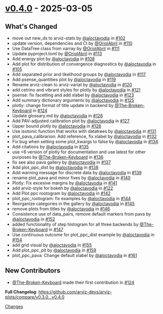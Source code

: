 <a id="v0.4.0"></a>
# [v0.4.0](https://github.com/arviz-devs/arviz-plots/releases/tag/v0.4.0) - 2025-03-05

## What's Changed
* move out new_ds to arviz-stats by [@aloctavodia](https://github.com/aloctavodia) in [#102](https://github.com/arviz-devs/arviz-plots/pull/102)
* update version, dependencies and CI by [@OriolAbril](https://github.com/OriolAbril) in [#110](https://github.com/arviz-devs/arviz-plots/pull/110)
* Use DataTree class from xarray by [@OriolAbril](https://github.com/OriolAbril) in [#111](https://github.com/arviz-devs/arviz-plots/pull/111)
* Update pyproject.toml by [@OriolAbril](https://github.com/OriolAbril) in [#113](https://github.com/arviz-devs/arviz-plots/pull/113)
* Add energy plot by [@aloctavodia](https://github.com/aloctavodia) in [#108](https://github.com/arviz-devs/arviz-plots/pull/108)
* Add plot for distribution of convergence diagnostics by [@aloctavodia](https://github.com/aloctavodia) in [#105](https://github.com/arviz-devs/arviz-plots/pull/105)
* Add separated prior and likelihood groups by [@aloctavodia](https://github.com/aloctavodia) in [#117](https://github.com/arviz-devs/arviz-plots/pull/117)
* Add psense_quantities plot by [@aloctavodia](https://github.com/aloctavodia) in [#119](https://github.com/arviz-devs/arviz-plots/pull/119)
* Rename arviz-clean to arviz-variat by [@aloctavodia](https://github.com/aloctavodia) in [#120](https://github.com/arviz-devs/arviz-plots/pull/120)
* add cetrino and vibrant styles for plotly by [@aloctavodia](https://github.com/aloctavodia) in [#121](https://github.com/arviz-devs/arviz-plots/pull/121)
* psense: fix facetting and add xlabel by [@aloctavodia](https://github.com/aloctavodia) in [#123](https://github.com/arviz-devs/arviz-plots/pull/123)
* Add summary dictionary arguments by [@aloctavodia](https://github.com/aloctavodia) in [#125](https://github.com/arviz-devs/arviz-plots/pull/125)
* plotly: change format of title update in backend by [@The-Broken-Keyboard](https://github.com/The-Broken-Keyboard) in [#124](https://github.com/arviz-devs/arviz-plots/pull/124)
* Update glossary.md by [@aloctavodia](https://github.com/aloctavodia) in [#126](https://github.com/arviz-devs/arviz-plots/pull/126)
* Add PAV-adjusted calibration plot by [@aloctavodia](https://github.com/aloctavodia) in [#127](https://github.com/arviz-devs/arviz-plots/pull/127)
* Upper bound plotly by [@aloctavodia](https://github.com/aloctavodia) in [#128](https://github.com/arviz-devs/arviz-plots/pull/128)
* Use isotonic function that works with datatrees by [@aloctavodia](https://github.com/aloctavodia) in [#131](https://github.com/arviz-devs/arviz-plots/pull/131)
* plot_pava_calibrarion: Add reference, fix xlabel by [@aloctavodia](https://github.com/aloctavodia) in [#132](https://github.com/arviz-devs/arviz-plots/pull/132)
* Fix bug when setting some plot_kwargs to false by [@aloctavodia](https://github.com/aloctavodia) in [#134](https://github.com/arviz-devs/arviz-plots/pull/134)
* Add citations by [@aloctavodia](https://github.com/aloctavodia) in [#135](https://github.com/arviz-devs/arviz-plots/pull/135)
* use <6 version of plotly for documentation and use latest for other purposes by [@The-Broken-Keyboard](https://github.com/The-Broken-Keyboard) in [#136](https://github.com/arviz-devs/arviz-plots/pull/136)
* fix see also pava gallery by [@aloctavodia](https://github.com/aloctavodia) in [#137](https://github.com/arviz-devs/arviz-plots/pull/137)
* Add plot_ppc_dist by [@aloctavodia](https://github.com/aloctavodia) in [#138](https://github.com/arviz-devs/arviz-plots/pull/138)
* Add warning message for discrete data by [@aloctavodia](https://github.com/aloctavodia) in [#139](https://github.com/arviz-devs/arviz-plots/pull/139)
* rename plot_pava and minor fixes by [@aloctavodia](https://github.com/aloctavodia) in [#140](https://github.com/arviz-devs/arviz-plots/pull/140)
* Plotly: Fix excesive margins by [@aloctavodia](https://github.com/aloctavodia) in [#141](https://github.com/arviz-devs/arviz-plots/pull/141)
* add arviz-style for bokeh by [@aloctavodia](https://github.com/aloctavodia) in [#122](https://github.com/arviz-devs/arviz-plots/pull/122)
* Add Plot ppc rootogram by [@aloctavodia](https://github.com/aloctavodia) in [#142](https://github.com/arviz-devs/arviz-plots/pull/142)
* plot_ppc_rootogram: fix examples by [@aloctavodia](https://github.com/aloctavodia) in [#144](https://github.com/arviz-devs/arviz-plots/pull/144)
* Reorganize categories in the gallery by [@aloctavodia](https://github.com/aloctavodia) in [#145](https://github.com/arviz-devs/arviz-plots/pull/145)
* remove plots from titles by [@aloctavodia](https://github.com/aloctavodia) in [#146](https://github.com/arviz-devs/arviz-plots/pull/146)
* Consistence use of data_pairs, remove default markers from pava by [@aloctavodia](https://github.com/aloctavodia) in [#152](https://github.com/arviz-devs/arviz-plots/pull/152)
* added functionality of step histogram for all three backends by [@The-Broken-Keyboard](https://github.com/The-Broken-Keyboard) in [#147](https://github.com/arviz-devs/arviz-plots/pull/147)
* Use continuous outcome for plot_ppc_dist example by [@aloctavodia](https://github.com/aloctavodia) in [#154](https://github.com/arviz-devs/arviz-plots/pull/154)
* add grid visual by [@aloctavodia](https://github.com/aloctavodia) in [#155](https://github.com/arviz-devs/arviz-plots/pull/155)
* Add plot_ppc_pit by [@aloctavodia](https://github.com/aloctavodia) in [#159](https://github.com/arviz-devs/arviz-plots/pull/159)
* plot_ppc_pava: Change default xlabel by [@aloctavodia](https://github.com/aloctavodia) in [#161](https://github.com/arviz-devs/arviz-plots/pull/161)

## New Contributors
* [@The-Broken-Keyboard](https://github.com/The-Broken-Keyboard) made their first contribution in [#124](https://github.com/arviz-devs/arviz-plots/pull/124)

**Full Changelog**: https://github.com/arviz-devs/arviz-plots/compare/v0.3.0...v0.4.0

[Changes][v0.4.0]


[v0.4.0]: https://github.com/arviz-devs/arviz-plots/tree/v0.4.0

<!-- Generated by https://github.com/rhysd/changelog-from-release v3.9.0 -->
